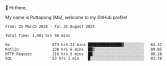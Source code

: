 👋 Hi there,

My name is Puttapong (Ma), welcome to my GitHub profile!

<!--START_SECTION:waka-->

```txt
From: 25 March 2024 - To: 31 August 2025

Total Time: 1,401 hrs 46 mins

Go                   873 hrs 22 mins ███████████████▓░░░░░░░░░   62.31 %
Kotlin               138 hrs 6 mins  ██▒░░░░░░░░░░░░░░░░░░░░░░   09.85 %
HTTP Request         116 hrs 5 mins  ██░░░░░░░░░░░░░░░░░░░░░░░   08.28 %
SQL                  53 hrs 1 min    █░░░░░░░░░░░░░░░░░░░░░░░░   03.78 %
```

<!--END_SECTION:waka-->
